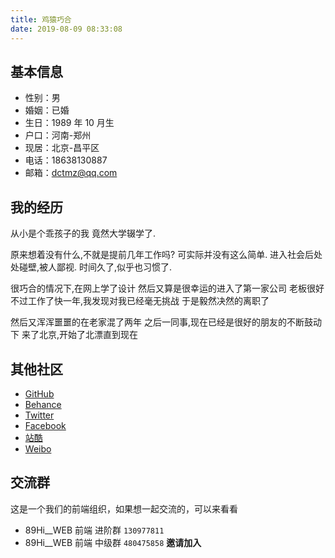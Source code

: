 ```yaml
---
title: 鸡猿巧合
date: 2019-08-09 08:33:08
---
```


## 基本信息

- 性别：男
- 婚姻：已婚
- 生日：1989 年 10 月生
- 户口：河南-郑州
- 现居：北京-昌平区
- 电话：18638130887
- 邮箱：dctmz@qq.com
  <!-- more -->

## 我的经历

从小是个乖孩子的我
竟然大学辍学了.

原来想着没有什么,不就是提前几年工作吗?
可实际并没有这么简单.
进入社会后处处碰壁,被人鄙视.
时间久了,似乎也习惯了.

很巧合的情况下,在网上学了设计
然后又算是很幸运的进入了第一家公司
老板很好
不过工作了快一年,我发现对我已经毫无挑战
于是毅然决然的离职了

然后又浑浑噩噩的在老家混了两年
之后一同事,现在已经是很好的朋友的不断鼓动下
来了北京,开始了北漂直到现在

## 其他社区

- [GitHub](https://github.com/dctxf)
- [Behance](https://www.behance.net/dctxf)
- [Twitter](https://twitter.com/dctxf)
- [Facebook](https://www.facebook.com/dctxf)
- [站酷](http://dctxf.zcool.com.cn/)
- [Weibo](http://weibo.com/120676691)

## 交流群

这是一个我们的前端组织，如果想一起交流的，可以来看看

- 89Hi\_\_WEB 前端 进阶群 `130977811`
- 89Hi\_\_WEB 前端 中级群 `480475858` **邀请加入**

